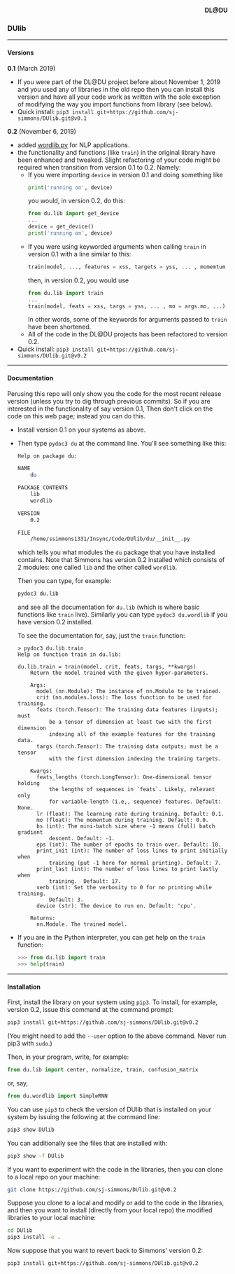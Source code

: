 <p align="right"> <b> DL@DU </b> </p> <a id="dldu"></a>

### DUlib
---

#### Versions

**0.1** (March 2019)
  * If you were part of the DL@DU project before about November 1, 2019 and
    you used any of libraries in the old repo then you can install this version
    and have all your code work as written with the sole exception of modifying
    the way you import functions from library (see below).
  * Quick install: `pip3 install git+https://github.com/sj-simmons/DUlib.git@v0.1`

**0.2** (November 6, 2019)
  * added [wordlib.py](du/wordlib.py) for NLP applications.
  * the functionality and functions (like `train`) in the original library
    have been enhanced and tweaked.  Slight refactoring of your code might be
    required when transition from version 0.1 to 0.2. Namely:
    * If you were importing `device` in version 0.1 and doing something like
      ``` python
      print('running on', device)
      ```
      you would, in version 0.2, do this:
      ``` python
      from du.lib import get_device
      ...
      device = get_device()
      print('running on', device)
      ```
    * If you were using keyworded arguments when calling `train` in version 0.1
      with a line similar to this:
      ``` python
      train(model, ..., features = xss, targets = yss, ... , momemtum = args.mo, ...)
      ```
      then, in version 0.2, you would use 
      ``` python
      from du.lib import train
      ...
      train(model, feats = xss, targs = yss, ... , mo = args.mo, ...)
      ```
      In other words, some of the keywords for arguments passed to `train` have
      been shortened.
    * All of the code in the DL@DU projects has been refactored to version 0.2.
  * Quick install: `pip3 install git+https://github.com/sj-simmons/DUlib.git@v0.2`

---

#### Documentation

Perusing this repo will only show you the code for the most recent release
version (unless you try to dig through previous commits).  So if you are interested
in the functionality of say version 0.1, Then don't click on the code on this web
page; instead you can do this.
* Install version 0.1 on your systems as above.
* Then type `pydoc3 du` at the command line.  You'll see something like this:
  ``` bash
  Help on package du:

  NAME
      du

  PACKAGE CONTENTS
      lib
      wordlib

  VERSION
      0.2

  FILE
      /home/ssimmons1331/Insync/Code/DUlib/du/__init__.py
  ```
  which tells you what modules the `du` package that you have installed contains.
  Note that Simmons has version 0.2 installed which consists of 2 modules: one called
  `lib` and the other called `wordlib`.

  Then you can type, for example:
  ``` bash
  pydoc3 du.lib
  ```
  and see all the documentation for `du.lib` (which is where basic functions like
  `train` live).  Similarly you can type `pydoc3 du.wordlib` if you have version 0.2
  installed.

  To see the documentation for, say, just the `train` function:
  ```
  > pydoc3 du.lib.train
  Help on function train in du.lib:

  du.lib.train = train(model, crit, feats, targs, **kwargs)
      Return the model trained with the given hyper-parameters.

      Args:
        model (nn.Module): The instance of nn.Module to be trained.
        crit (nn.modules.loss): The loss function to be used for training.
        feats (torch.Tensor): The training data features (inputs); must
            be a tensor of dimension at least two with the first dimension
            indexing all of the example features for the training data.
        targs (torch.Tensor): The training data outputs; must be a tensor
            with the first dimension indexing the training targets.

      Kwargs:
        feats_lengths (torch.LongTensor): One-dimensional tensor holding
            the lengths of sequences in `feats`. Likely, relevant only
            for variable-length (i.e,, sequence) features. Default: None.
        lr (float): The learning rate during training. Default: 0.1.
        mo (float): The momentum during training. Default: 0.0.
        bs (int): The mini-batch size where -1 means (full) batch gradient
            descent. Default: -1.
        eps (int): The number of epochs to train over. Default: 10.
        print_init (int): The number of loss lines to print initially when
            training (put -1 here for normal printing). Default: 7.
        print_last (int): The number of loss lines to print lastly when
            training.  Default: 17.
        verb (int): Set the verbosity to 0 for no printing while training.
            Default: 3.
        device (str): The device to run on. Default: 'cpu'.

      Returns:
        nn.Module. The trained model.
  ```
* If you are in the Python interpreter, you can get help on the `train` function:
  ``` python
  >>> from du.lib import train
  >>> help(train)
  ```
---

#### Installation

First, install the library on your system using `pip3`. To install, for example,
version 0.2, issue this command at the command prompt:
``` bash
pip3 install git+https://github.com/sj-simmons/DUlib.git@v0.2
```
(You might need to add the `--user` option to the above command. Never run
pip3 with `sudo`.)

Then, in your program, write, for example:
``` python
from du.lib import center, normalize, train, confusion_matrix
```
or, say,
``` python
from du.wordlib import SimpleRNN
```

You can use `pip3` to check the version of DUlib that is installed on your
system by issuing the following at the command line:
``` bash
pip3 show DUlib
```

You can additionally see the files that are installed with:
``` bash
pip3 show -f DUlib
```
If you want to experiment with the code in the libraries, then you can clone
to a local repo on your machine:
``` bash
git clone https://github.com/sj-simmons/DUlib.git@v0.2
```
Suppose you clone to a local and modify or add to the code in the libraries, and
then you want to install (directly from your local repo) the modified libraries
to your local machine:
``` bash
cd DUlib
pip3 install -e .
```
Now suppose that you want to revert back to Simmons' version 0.2:
``` bash
pip3 install git+https://github.com/sj-simmons/DUlib.git@v0.2
```
